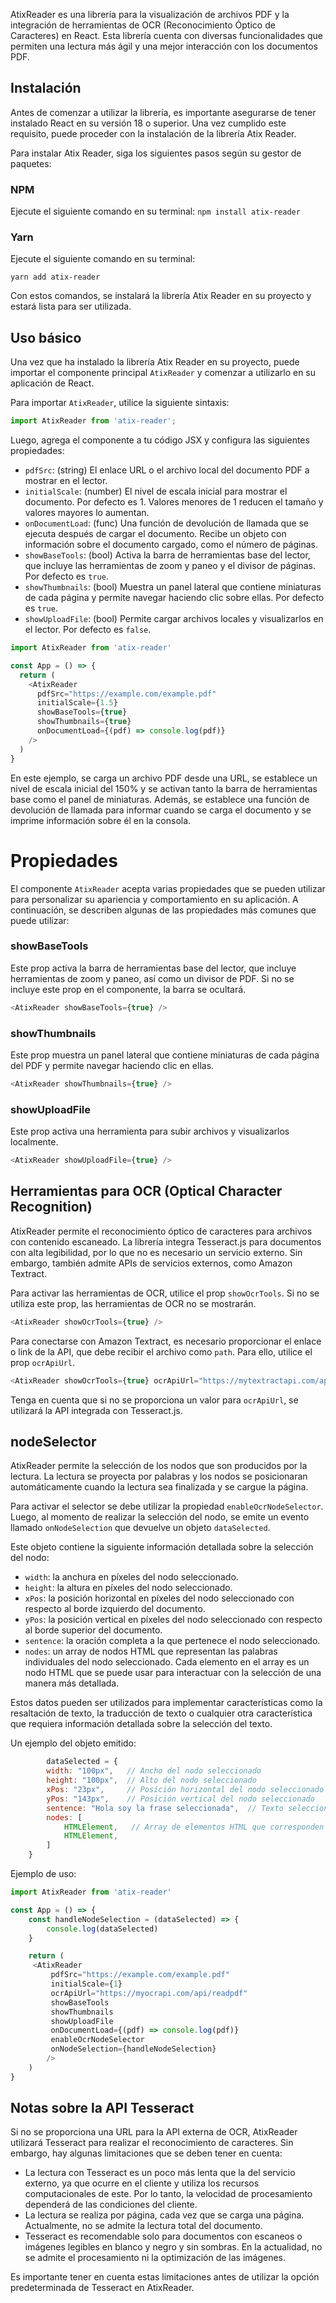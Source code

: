 AtixReader es una librería para la visualización de archivos PDF y la integración de herramientas de OCR (Reconocimiento Óptico de Caracteres) en React. Esta librería cuenta con diversas funcionalidades que permiten una lectura más ágil y una mejor interacción con los documentos PDF.

## Instalación

Antes de comenzar a utilizar la librería, es importante asegurarse de tener instalado React en su versión 18 o superior. Una vez cumplido este requisito, puede proceder con la instalación de la librería Atix Reader.

Para instalar Atix Reader, siga los siguientes pasos según su gestor de paquetes:

### NPM

Ejecute el siguiente comando en su terminal:
`npm install atix-reader`

### Yarn

Ejecute el siguiente comando en su terminal:

`yarn add atix-reader`

Con estos comandos, se instalará la librería Atix Reader en su proyecto y estará lista para ser utilizada.

## Uso básico

Una vez que ha instalado la librería Atix Reader en su proyecto, puede importar el componente principal `AtixReader` y comenzar a utilizarlo en su aplicación de React.

Para importar `AtixReader`, utilice la siguiente sintaxis:

```js
import AtixReader from 'atix-reader';
```

Luego, agrega el componente a tu código JSX y configura las siguientes propiedades:

-   `pdfSrc`: (string) El enlace URL o el archivo local del documento PDF a mostrar en el lector.
-   `initialScale`: (number) El nivel de escala inicial para mostrar el documento. Por defecto es 1. Valores menores de 1 reducen el tamaño y valores mayores lo aumentan.
-   `onDocumentLoad`: (func) Una función de devolución de llamada que se ejecuta después de cargar el documento. Recibe un objeto con información sobre el documento cargado, como el número de páginas.
-   `showBaseTools`: (bool) Activa la barra de herramientas base del lector, que incluye las herramientas de zoom y paneo y el divisor de páginas. Por defecto es `true`.
-   `showThumbnails`: (bool) Muestra un panel lateral que contiene miniaturas de cada página y permite navegar haciendo clic sobre ellas. Por defecto es `true`.
-   `showUploadFile`: (bool) Permite cargar archivos locales y visualizarlos en el lector. Por defecto es `false`.

```js
import AtixReader from 'atix-reader'

const App = () => {
  return (
    <AtixReader 
      pdfSrc="https://example.com/example.pdf"
      initialScale={1.5}
      showBaseTools={true}
      showThumbnails={true}
      onDocumentLoad={(pdf) => console.log(pdf)}
    />
  )
}
```

En este ejemplo, se carga un archivo PDF desde una URL, se establece un nivel de escala inicial del 150% y se activan tanto la barra de herramientas base como el panel de miniaturas. Además, se establece una función de devolución de llamada para informar cuando se carga el documento y se imprime información sobre él en la consola.



# Propiedades

El componente `AtixReader` acepta varias propiedades que se pueden utilizar para personalizar su apariencia y comportamiento en su aplicación. A continuación, se describen algunas de las propiedades más comunes que puede utilizar:

### showBaseTools

Este prop activa la barra de herramientas base del lector, que incluye herramientas de zoom y paneo, así como un divisor de PDF. Si no se incluye este prop en el componente, la barra se ocultará.

```js
<AtixReader showBaseTools={true} />
```

### showThumbnails

Este prop muestra un panel lateral que contiene miniaturas de cada página del PDF y permite navegar haciendo clic en ellas.

```js
<AtixReader showThumbnails={true} />
```

### showUploadFile

Este prop activa una herramienta para subir archivos y visualizarlos localmente.

```js
<AtixReader showUploadFile={true} />
```

## Herramientas para OCR (Optical Character Recognition)

AtixReader permite el reconocimiento óptico de caracteres para archivos con contenido escaneado. La librería integra Tesseract.js para documentos con alta legibilidad, por lo que no es necesario un servicio externo. Sin embargo, también admite APIs de servicios externos, como Amazon Textract.

Para activar las herramientas de OCR, utilice el prop `showOcrTools`. Si no se utiliza este prop, las herramientas de OCR no se mostrarán.

```js
<AtixReader showOcrTools={true} />
```

Para conectarse con Amazon Textract, es necesario proporcionar el enlace o link de la API, que debe recibir el archivo como `path`. Para ello, utilice el prop `ocrApiUrl`.

```js
<AtixReader showOcrTools={true} ocrApiUrl="https://mytextractapi.com/api/extract" />
```

Tenga en cuenta que si no se proporciona un valor para `ocrApiUrl`, se utilizará la API integrada con Tesseract.js.

## nodeSelector

AtixReader permite la selección de los nodos que son producidos por la lectura. La lectura se proyecta por palabras y los nodos se posicionaran automáticamente cuando la lectura sea finalizada y se cargue la página.

Para activar el selector se debe utilizar la propiedad `enableOcrNodeSelector`. Luego, al momento de realizar la selección del nodo, se emite un evento llamado `onNodeSelection` que devuelve un objeto `dataSelected`.

Este objeto contiene la siguiente información detallada sobre la selección del nodo:

-   `width`: la anchura en píxeles del nodo seleccionado.
-   `height`: la altura en píxeles del nodo seleccionado.
-   `xPos`: la posición horizontal en píxeles del nodo seleccionado con respecto al borde izquierdo del documento.
-   `yPos`: la posición vertical en píxeles del nodo seleccionado con respecto al borde superior del documento.
-   `sentence`: la oración completa a la que pertenece el nodo seleccionado.
-   `nodes`: un array de nodos HTML que representan las palabras individuales del nodo seleccionado. Cada elemento en el array es un nodo HTML que se puede usar para interactuar con la selección de una manera más detallada.

Estos datos pueden ser utilizados para implementar características como la resaltación de texto, la traducción de texto o cualquier otra característica que requiera información detallada sobre la selección del texto.

Un ejemplo del objeto emitido:
```js
		dataSelected = {
		width: "100px",   // Ancho del nodo seleccionado
		height: "100px",  // Alto del nodo seleccionado
		xPos: "23px",     // Posición horizontal del nodo seleccionado
		yPos: "143px",    // Posición vertical del nodo seleccionado
		sentence: "Hola soy la frase seleccionada",  // Texto seleccionado
		nodes: [
			HTMLElement,   // Array de elementos HTML que corresponden al nodo seleccionado
			HTMLElement,
		]
	}
```

Ejemplo de uso:
```js
import AtixReader from 'atix-reader'

const App = () => {
	const handleNodeSelection = (dataSelected) => {
		console.log(dataSelected)
	}

	return (
	 <AtixReader 
		 pdfSrc="https://example.com/example.pdf"
		 initialScale={1}
		 ocrApiUrl="https://myocrapi.com/api/readpdf"
		 showBaseTools
		 showThumbnails
		 showUploadFile
		 onDocumentLoad={(pdf) => console.log(pdf)}
		 enableOcrNodeSelector
		 onNodeSelection={handleNodeSelection}
		/>
	)
}
```

## Notas sobre la API Tesseract

Si no se proporciona una URL para la API externa de OCR, AtixReader utilizará Tesseract para realizar el reconocimiento de caracteres. Sin embargo, hay algunas limitaciones que se deben tener en cuenta:

-   La lectura con Tesseract es un poco más lenta que la del servicio externo, ya que ocurre en el cliente y utiliza los recursos computacionales de este. Por lo tanto, la velocidad de procesamiento dependerá de las condiciones del cliente.
-   La lectura se realiza por página, cada vez que se carga una página. Actualmente, no se admite la lectura total del documento.
-   Tesseract es recomendable solo para documentos con escaneos o imágenes legibles en blanco y negro y sin sombras. En la actualidad, no se admite el procesamiento ni la optimización de las imágenes.

Es importante tener en cuenta estas limitaciones antes de utilizar la opción predeterminada de Tesseract en AtixReader.
